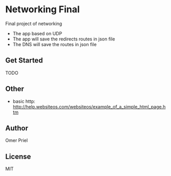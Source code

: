 # Networking Final

Final project of networking

* The app based on UDP
* The app will save the redirects routes in json file
* The DNS will save the routes in json file

## Get Started

TODO

## Other

* basic http: <http://help.websiteos.com/websiteos/example_of_a_simple_html_page.htm>

## Author

Omer Priel

## License

MIT
